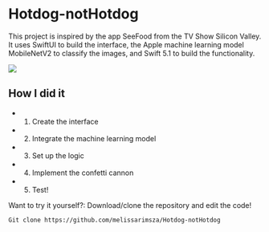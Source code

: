 # Hotdog-notHotdog

This project is inspired by the app SeeFood from the TV Show Silicon Valley.
It uses SwiftUI to build the interface, the Apple machine learning model MobileNetV2 to classify the images, and Swift 5.1 to build the functionality.

<img  src="background_maroon-01.png" border="0">

## How I did it
- 1. Create the interface
- 2. Integrate the machine learning model
- 3. Set up the logic
- 4. Implement the confetti cannon
- 5. Test!


Want to try it yourself?: Download/clone the repository and edit the code!
```bash
Git clone https://github.com/melissarimsza/Hotdog-notHotdog
```
